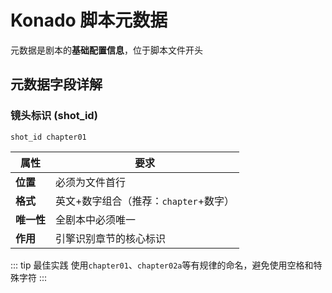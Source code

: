 # Konado 脚本元数据 


元数据是剧本的**基础配置信息**，位于脚本文件开头

## 元数据字段详解

### 镜头标识 (shot_id)
```text
shot_id chapter01
```
| 属性 | 要求 |
|------|------|
| **位置** | 必须为文件首行 |
| **格式** | 英文+数字组合（推荐：`chapter`+数字） |
| **唯一性** | 全剧本中必须唯一 |
| **作用** | 引擎识别章节的核心标识 |

::: tip 最佳实践
使用`chapter01`、`chapter02a`等有规律的命名，避免使用空格和特殊字符
:::
